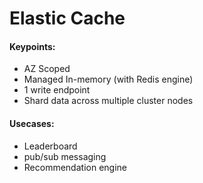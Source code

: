 # Elastic Cache

#### Keypoints:
- AZ Scoped
- Managed In-memory (with Redis engine)
- 1 write endpoint
- Shard data across multiple cluster nodes

#### Usecases:
- Leaderboard
- pub/sub messaging
- Recommendation engine

  
